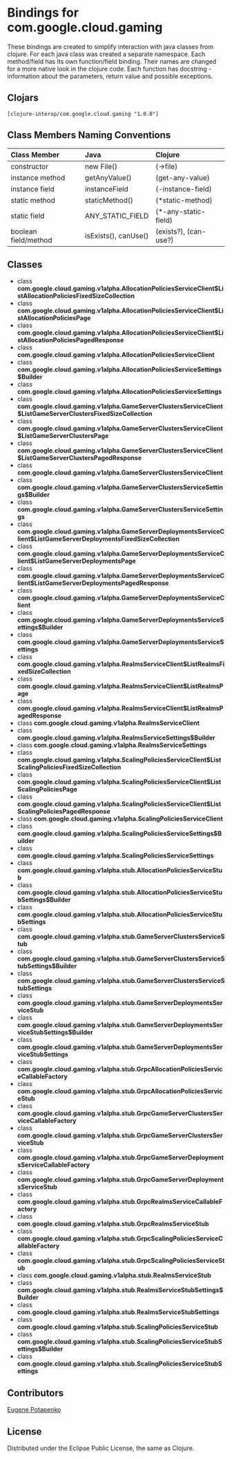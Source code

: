 # Bindings for com.google.cloud.gaming

These bindings are created to simplify interaction with java classes from clojure.
For each java class was created a separate namespace.
Each method/field has its own function/field binding.
Their names are changed for a more native look in the clojure code. Each function has docstring - information about the parameters, return value and possible exceptions.

## Clojars

```
[clojure-interop/com.google.cloud.gaming "1.0.0"]
```

## Class Members Naming Conventions

| Class Member | Java | Clojure |
|:--|:--|:--|
| constructor | new File() | (->file) |
| instance method | getAnyValue() | (get-any-value) |
| instance field | instanceField | (-instance-field) |
| static method | staticMethod() | (*static-method) |
| static field | ANY_STATIC_FIELD | (*-any-static-field) |
| boolean field/method | isExists(), canUse() | (exists?), (can-use?) |

## Classes

- class **com.google.cloud.gaming.v1alpha.AllocationPoliciesServiceClient$ListAllocationPoliciesFixedSizeCollection**
- class **com.google.cloud.gaming.v1alpha.AllocationPoliciesServiceClient$ListAllocationPoliciesPage**
- class **com.google.cloud.gaming.v1alpha.AllocationPoliciesServiceClient$ListAllocationPoliciesPagedResponse**
- class **com.google.cloud.gaming.v1alpha.AllocationPoliciesServiceClient**
- class **com.google.cloud.gaming.v1alpha.AllocationPoliciesServiceSettings$Builder**
- class **com.google.cloud.gaming.v1alpha.AllocationPoliciesServiceSettings**
- class **com.google.cloud.gaming.v1alpha.GameServerClustersServiceClient$ListGameServerClustersFixedSizeCollection**
- class **com.google.cloud.gaming.v1alpha.GameServerClustersServiceClient$ListGameServerClustersPage**
- class **com.google.cloud.gaming.v1alpha.GameServerClustersServiceClient$ListGameServerClustersPagedResponse**
- class **com.google.cloud.gaming.v1alpha.GameServerClustersServiceClient**
- class **com.google.cloud.gaming.v1alpha.GameServerClustersServiceSettings$Builder**
- class **com.google.cloud.gaming.v1alpha.GameServerClustersServiceSettings**
- class **com.google.cloud.gaming.v1alpha.GameServerDeploymentsServiceClient$ListGameServerDeploymentsFixedSizeCollection**
- class **com.google.cloud.gaming.v1alpha.GameServerDeploymentsServiceClient$ListGameServerDeploymentsPage**
- class **com.google.cloud.gaming.v1alpha.GameServerDeploymentsServiceClient$ListGameServerDeploymentsPagedResponse**
- class **com.google.cloud.gaming.v1alpha.GameServerDeploymentsServiceClient**
- class **com.google.cloud.gaming.v1alpha.GameServerDeploymentsServiceSettings$Builder**
- class **com.google.cloud.gaming.v1alpha.GameServerDeploymentsServiceSettings**
- class **com.google.cloud.gaming.v1alpha.RealmsServiceClient$ListRealmsFixedSizeCollection**
- class **com.google.cloud.gaming.v1alpha.RealmsServiceClient$ListRealmsPage**
- class **com.google.cloud.gaming.v1alpha.RealmsServiceClient$ListRealmsPagedResponse**
- class **com.google.cloud.gaming.v1alpha.RealmsServiceClient**
- class **com.google.cloud.gaming.v1alpha.RealmsServiceSettings$Builder**
- class **com.google.cloud.gaming.v1alpha.RealmsServiceSettings**
- class **com.google.cloud.gaming.v1alpha.ScalingPoliciesServiceClient$ListScalingPoliciesFixedSizeCollection**
- class **com.google.cloud.gaming.v1alpha.ScalingPoliciesServiceClient$ListScalingPoliciesPage**
- class **com.google.cloud.gaming.v1alpha.ScalingPoliciesServiceClient$ListScalingPoliciesPagedResponse**
- class **com.google.cloud.gaming.v1alpha.ScalingPoliciesServiceClient**
- class **com.google.cloud.gaming.v1alpha.ScalingPoliciesServiceSettings$Builder**
- class **com.google.cloud.gaming.v1alpha.ScalingPoliciesServiceSettings**
- class **com.google.cloud.gaming.v1alpha.stub.AllocationPoliciesServiceStub**
- class **com.google.cloud.gaming.v1alpha.stub.AllocationPoliciesServiceStubSettings$Builder**
- class **com.google.cloud.gaming.v1alpha.stub.AllocationPoliciesServiceStubSettings**
- class **com.google.cloud.gaming.v1alpha.stub.GameServerClustersServiceStub**
- class **com.google.cloud.gaming.v1alpha.stub.GameServerClustersServiceStubSettings$Builder**
- class **com.google.cloud.gaming.v1alpha.stub.GameServerClustersServiceStubSettings**
- class **com.google.cloud.gaming.v1alpha.stub.GameServerDeploymentsServiceStub**
- class **com.google.cloud.gaming.v1alpha.stub.GameServerDeploymentsServiceStubSettings$Builder**
- class **com.google.cloud.gaming.v1alpha.stub.GameServerDeploymentsServiceStubSettings**
- class **com.google.cloud.gaming.v1alpha.stub.GrpcAllocationPoliciesServiceCallableFactory**
- class **com.google.cloud.gaming.v1alpha.stub.GrpcAllocationPoliciesServiceStub**
- class **com.google.cloud.gaming.v1alpha.stub.GrpcGameServerClustersServiceCallableFactory**
- class **com.google.cloud.gaming.v1alpha.stub.GrpcGameServerClustersServiceStub**
- class **com.google.cloud.gaming.v1alpha.stub.GrpcGameServerDeploymentsServiceCallableFactory**
- class **com.google.cloud.gaming.v1alpha.stub.GrpcGameServerDeploymentsServiceStub**
- class **com.google.cloud.gaming.v1alpha.stub.GrpcRealmsServiceCallableFactory**
- class **com.google.cloud.gaming.v1alpha.stub.GrpcRealmsServiceStub**
- class **com.google.cloud.gaming.v1alpha.stub.GrpcScalingPoliciesServiceCallableFactory**
- class **com.google.cloud.gaming.v1alpha.stub.GrpcScalingPoliciesServiceStub**
- class **com.google.cloud.gaming.v1alpha.stub.RealmsServiceStub**
- class **com.google.cloud.gaming.v1alpha.stub.RealmsServiceStubSettings$Builder**
- class **com.google.cloud.gaming.v1alpha.stub.RealmsServiceStubSettings**
- class **com.google.cloud.gaming.v1alpha.stub.ScalingPoliciesServiceStub**
- class **com.google.cloud.gaming.v1alpha.stub.ScalingPoliciesServiceStubSettings$Builder**
- class **com.google.cloud.gaming.v1alpha.stub.ScalingPoliciesServiceStubSettings**

## Contributors

[Eugene Potapenko](https://github.com/potapenko/)

## License

Distributed under the Eclipse Public License, the same as Clojure.
